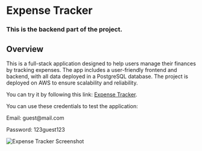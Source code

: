 <h1>Expense Tracker</h1>

<h3>This is the backend part of the project.</h3>

<h2>Overview</h2>

<p>This is a full-stack application designed to help users manage their finances by tracking expenses. The app includes a user-friendly frontend and backend, with all data deployed in a PostgreSQL database. The project is deployed on AWS to ensure scalability and reliability.</p>

<p>You can try it by following this link: <a href="http://myngcode.s3-website.eu-central-1.amazonaws.com/login">Expense Tracker</a>.</p>

<div>
    <p>You can use these credentials to test the application:</p>
    <p>Email: guest@mail.com</p>
    <p>Password: 123guest123</p>
</div>

<div>
    <img src="https://github.com/romvol13/Expenses_application_back_end/main/images/Screenshot.png" alt="Expense Tracker Screenshot">
</div>
